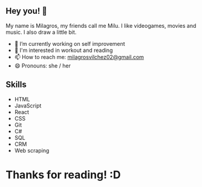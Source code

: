 ## Hey you! 👋

My name is Milagros, my friends call me Milu. I like videogames, movies and music. I also draw a little bit.

- 🔭 I’m currently working on self improvement
- 💬 I'm interested in workout and reading
- 📫 How to reach me: milagrosvilchez02@gmail.com
- 😄 Pronouns: she / her

## Skills
- HTML
- JavaScript
- React
- CSS
- Git
- C#
- SQL
- CRM
- Web scraping

# Thanks for reading! :D
